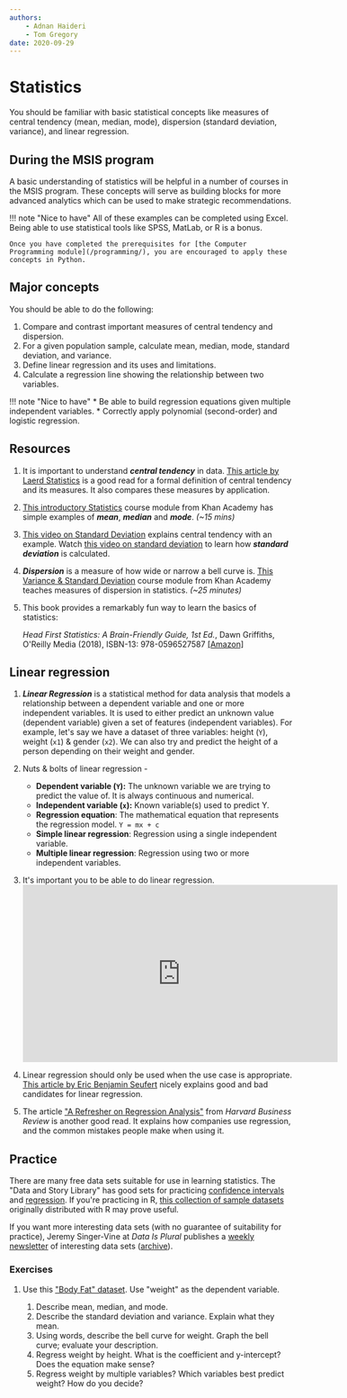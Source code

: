 ```yaml
---
authors:
    - Adnan Haideri
    - Tom Gregory
date: 2020-09-29
---
```


# Statistics

You should be familiar with basic statistical concepts like measures of central tendency (mean, median, mode), dispersion (standard deviation, variance), and linear regression.

## During the MSIS program
A basic understanding of statistics will be helpful in a number of courses in the MSIS program. These concepts will serve as building blocks for more advanced analytics which can be used to make strategic recommendations.

!!! note "Nice to have"
    All of these examples can be completed using Excel. Being able to use statistical tools like SPSS, MatLab, or R is a bonus.

    Once you have completed the prerequisites for [the Computer Programming module](/programming/), you are encouraged to apply these concepts in Python.

## Major concepts

You should be able to do the following:

1. Compare and contrast important measures of central tendency and dispersion.
2. For a given population sample, calculate mean, median, mode, standard deviation, and variance.
3. Define linear regression and its uses and limitations.
4. Calculate a regression line showing the relationship between two variables.

!!! note "Nice to have"
    * Be able to build regression equations given multiple independent variables.
    * Correctly apply polynomial (second-order) and logistic regression.

## Resources

1. It is important to understand _**central tendency**_ in data. [This article by Laerd Statistics][laerd statistics] is a good read for a formal definition of central tendency and its measures. It also compares these measures by application.


2. [This introductory Statistics][data statistics] course module from Khan Academy has simple examples of _**mean**_, _**median**_ and _**mode**_. _(~15 mins)_

3. [This video on Standard Deviation][standard deviation] explains central tendency with an example. Watch [this video on standard deviation][sd calculation] to learn how _**standard deviation**_ is calculated.

4. _**Dispersion**_ is a measure of how wide or narrow a bell curve is. [This Variance & Standard Deviation][dispersion] course module from Khan Academy teaches measures of dispersion in statistics. _(~25 minutes)_

5. This book provides a remarkably fun way to learn the basics of statistics:

    _Head First Statistics: A Brain-Friendly Guide, 1st Ed._, Dawn Griffiths, O'Reilly Media (2018), ISBN-13: 978-0596527587 [[Amazon]](https://www.amazon.com/Head-First-Statistics-Brain-Friendly-Guide-ebook-dp-B00B797ELQ/dp/B00B797ELQ/ref=mt_other?_encoding=UTF8&me=&qid=)

[data statistics]:https://www.khanacademy.org/math/cc-sixth-grade-math/cc-6th-data-statistics
[standard deviation]:https://www.youtube.com/watch?v=MRqtXL2WX2M
[sd calculation]:https://www.youtube.com/watch?v=WVx3MYd-Q9w
[laerd statistics]:https://statistics.laerd.com/statistical-guides/measures-central-tendency-mean-mode-median.php
[dispersion]:https://www.khanacademy.org/math/statistics-probability/summarizing-quantitative-data/variance-standard-deviation-population/v/variance-of-a-population

## Linear regression

1. _**Linear Regression**_ is a statistical method for data analysis that models a relationship between a dependent variable and one or more independent variables. It is used to either predict an unknown value (dependent variable) given a set of features (independent variables). For example, let's say we have a dataset of three variables: height (`Y`), weight (`x1`) & gender (`x2`). We can also try and predict the height of a person depending on their weight and gender.

2. Nuts & bolts of linear regression -
    * **Dependent variable (`Y`):** The unknown variable we are trying to predict the value of. It is always continuous and numerical.
    * **Independent variable (`x`):** Known variable(s) used to predict Y.
    * **Regression equation**: The mathematical equation that represents the regression model. `Y = mx + c`
    * **Simple linear regression**: Regression using a single independent variable.
    * **Multiple linear regression**: Regression using two or more independent variables.

3. It's important you to be able to do linear regression. <iframe width="560" height="315" src="https://www.youtube.com/embed/zPG4NjIkCjc" frameborder="0" allow="accelerometer; autoplay; clipboard-write; encrypted-media; gyroscope; picture-in-picture" allowfullscreen></iframe>

4. Linear regression should only be used when the use case is appropriate. [This article by Eric Benjamin Seufert][linear regression candidates] nicely explains good and bad candidates for linear regression.

5. The article ["A Refresher on Regression Analysis"][HBR] from _Harvard Business Review_ is another good read. It explains how companies use regression, and the common mistakes people make when using it.

<!-- #3 [This introduction to linear regression video][linear regression intro] is quite good. -->
[linear regression intro]:https://www.youtube.com/watch?v=zPG4NjIkCjc
[linear regression candidates]:https://mobiledevmemo.com/when-why-and-how-you-should-use-linear-regression/
[HBR]:https://hbr.org/2015/11/a-refresher-on-regression-analysis

## Practice

There are many free data sets suitable for use in learning statistics. The "Data and Story Library" has good sets for practicing [confidence intervals][data-ci] and [regression][data-slr]. If you're practicing in R, [this collection of sample datasets][data-r] originally distributed with R may prove useful.

[data-ci]:https://dasl.datadescription.com/datafiles/?_sfm_methods=Confidence%20Intervals%20for%20Means&_sfm_cases=4+59943
[data-slr]:https://dasl.datadescription.com/datafiles/?_sfm_methods=Regression&_sfm_cases=4+59943
[data-r]:https://vincentarelbundock.github.io/Rdatasets/

 If you want more interesting data sets (with no guarantee of suitability for practice), Jeremy Singer-Vine at _Data Is Plural_ publishes a [weekly newsletter](https://tinyletter.com/data-is-plural) of interesting data sets ([archive](https://docs.google.com/spreadsheets/d/1wZhPLMCHKJvwOkP4juclhjFgqIY8fQFMemwKL2c64vk/edit#gid=0)).

### Exercises

1. Use this ["Body Fat" dataset][body-fat-data]. Use "weight" as the dependent variable.

    1. Describe mean, median, and mode.
    2. Describe the standard deviation and variance. Explain what they mean.
    3. Using words, describe the bell curve for weight. Graph the bell curve; evaluate your description.
    4. Regress weight by height. What is the coefficient and y-intercept? Does the equation make sense?
    5. Regress weight by multiple variables? Which variables best predict weight? How do you decide?

[body-fat-data]:https://dasl.datadescription.com/datafile/bodyfat/?_sfm_methods=Confidence+Intervals+for+Means-+-Regression&_sfm_cases=4+59943
